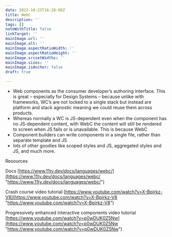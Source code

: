 ```yaml
---
date: 2022-10-23T16:28:08Z
title: WebC
description: ''
tags: []
noteWithTitle: false
linkTarget: ''
mainImage.url: ''
mainImage.alt: ''
mainImage.aspectRatioWidth: ''
mainImage.aspectRatioHeight: ''
mainImage.srcsetWidths: ''
mainImage.sizes: ''
mainImage.isAnchor: false
draft: true

---
```

* Web components as the consumer developer’s authoring interface. This is great – especially for Design Systems – because unlike with frameworks, WC’s are not locked to a single stack but instead are platform and stack agnostic meaning we could reuse them across products.
* Whereas normally a WC is JS-dependent even when the component has no JS-dependent content, with WebC the content will still be rendered to screen when JS fails or is unavailable. This is because WebC 
* Component builders can write components in a single file, rather than separate template and JS
* lots of other goodies like scoped styles and JS, aggregated styles and JS, and much more.

Resources

Docs [https://www.11ty.dev/docs/languages/webc/](https://www.11ty.dev/docs/languages/webc/ "https://www.11ty.dev/docs/languages/webc/")

Crash course video tutorial [https://www.youtube.com/watch?v=X-Bpjrkz-V8](https://www.youtube.com/watch?v=X-Bpjrkz-V8 "https://www.youtube.com/watch?v=X-Bpjrkz-V8")

Progressively enhanced interactive components video tutorial [https://www.youtube.com/watch?v=p0wDUK0Z5Nw](https://www.youtube.com/watch?v=p0wDUK0Z5Nw "https://www.youtube.com/watch?v=p0wDUK0Z5Nw")